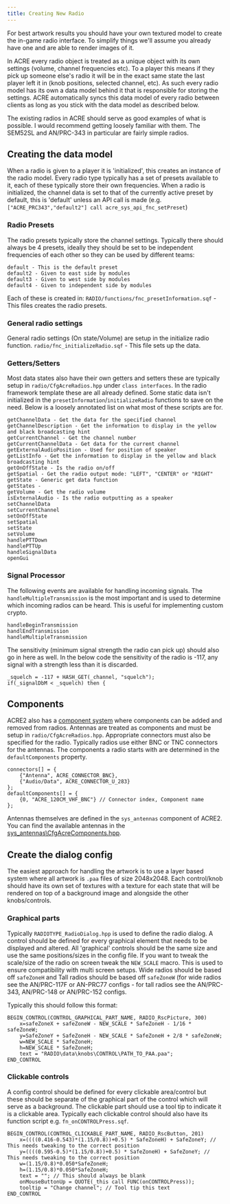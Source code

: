 ```yaml
---
title: Creating New Radio
---
```


For best artwork results you should have your own textured model to create the in-game radio interface. To simplify things we'll assume you already have one and are able to render images of it.

In ACRE every radio object is treated as a unique object with its own settings (volume, channel frequencies etc). To a player this means if they pick up someone else's radio it will be in the exact same state the last player left it in (knob positions, selected channel, etc). As such every radio model has its own a data model behind it that is responsible for storing the settings. ACRE automatically syncs this data model of every radio between clients as long as you stick with the data model as described below.

The existing radios in ACRE should serve as good examples of what is possible. I would recommend getting loosely familiar with them. The SEM52SL and AN/PRC-343 in particular are fairly simple radios.


## Creating the data model

When a radio is given to a player it is 'initialized', this creates an instance of the radio model. Every radio type typically has a set of presets available to it, each of these typically store their own frequencies. When a radio is initialized, the channel data is set to that of the currently active preset by default, this is 'default' unless an API call is made (e.g. `["ACRE_PRC343","default2"] call acre_sys_api_fnc_setPreset`)

### Radio Presets

The radio presets typically store the channel settings. Typically there should always be 4 presets, ideally they should be set to be independent frequencies of each other so they can be used by different teams:

```
default - This is the default preset
default2 - Given to east side by modules
default3 - Given to west side by modules
default4 - Given to independent side by modules
```

Each of these is created in:
`RADIO/functions/fnc_presetInformation.sqf` - This files creates the radio presets.

### General radio settings

General radio settings (On state/Volume) are setup in the initialize radio function.
`radio/fnc_initializeRadio.sqf` - This file sets up the data.

### Getters/Setters

Most data states also have their own getters and setters these are typically setup in `radio/CfgAcreRadios.hpp` under `class interfaces`. In the radio framework template these are all already defined.
Some static data isn't initialized in the `presetInformation`/`initializeRadio` functions to save on the need. Below is a loosely annotated list on what most of these scripts are for.

```
getChannelData - Get the data for the specified channel
getChannelDescription - Get the information to display in the yellow and black broadcasting hint
getCurrentChannel - Get the channel number
getCurrentChannelData - Get data for the current channel
getExternalAudioPosition - Used for position of speaker
getListInfo - Get the information to display in the yellow and black broadcasting hint
getOnOffState - Is the radio on/off
getSpatial - Get the radio output mode: "LEFT", "CENTER" or "RIGHT"
getState - Generic get data function
getStates -
getVolume - Get the radio volume
isExternalAudio - Is the radio outputting as a speaker
setChannelData
setCurrentChannel
setOnOffState
setSpatial
setState
setVolume
handlePTTDown
handlePTTUp
handleSignalData
openGui
```

### Signal Processor

The following events are available for handling incoming signals. The `handleMultipleTransmission` is the most important and is used to determine which incoming radios can be heard. This is useful for implementing custom crypto.  

```
handleBeginTransmission
handlEndTransmission
handleMultipleTransmission
```

The sensitivity (minimum signal strength the radio can pick up) should also go in here as well. In the below code the sensitivity of the radio is -117, any signal with a strength less than it is discarded.
```
_squelch = -117 + HASH_GET(_channel, "squelch");
if(_signalDbM < _squelch) then {
```


## Components

ACRE2 also has a [component system](https://github.com/IDI-Systems/acre2/wiki/Component-System) where components can be added and removed from radios. Antennas are treated as components and must be setup in `radio/CfgAcreRadios.hpp`. Appropriate connectors must also be specified for the radio. Typically radios use either BNC or TNC connectors for the antennas. The components a radio starts with are determined in the `defaultComponents` property.

```
connectors[] = {
    {"Antenna", ACRE_CONNECTOR_BNC},
    {"Audio/Data", ACRE_CONNECTOR_U_283}
};
defaultComponents[] = {
    {0, "ACRE_120CM_VHF_BNC"} // Connector index, Component name
};
```

Antennas themselves are defined in the `sys_antennas` component of ACRE2. You can find the available antennas in the [sys_antennas\CfgAcreComponents.hpp](https://github.com/IDI-Systems/acre2/blob/master/addons/sys_antenna/CfgAcreComponents.hpp).


## Create the dialog config

The easiest approach for handling the artwork is to use a layer based system where all artwork is `.paa` files of size 2048x2048. Each control/knob should have its own set of textures with a texture for each state that will be rendered on top of a background image and alongside the other knobs/controls.

### Graphical parts

Typically `RADIOTYPE_RadioDialog.hpp` is used to define the radio dialog. A control should be defined for every graphical element that needs to be displayed and altered. All 'graphical' controls should be the same size and use the same positions/sizes in the config file. If you want to tweak the scale/size of the radio on screen tweak the `NEW_SCALE` macro. This is used to ensure compatibility with multi screen setups. Wide radios should be based off `safeZoneH` and Tall radios should be based off `safeZoneW` (for wide radios see the AN/PRC-117F or AN-PRC77 configs - for tall radios see the AN/PRC-343, AN/PRC-148 or AN/PRC-152 configs.

Typically this should follow this format:
```
BEGIN_CONTROL(CONTROL_GRAPHICAL_PART_NAME, RADIO_RscPicture, 300)
    x=safeZoneX + safeZoneW - NEW_SCALE * SafeZoneH - 1/16 * safeZoneW;
    y=SafeZoneY + SafeZoneH - NEW_SCALE * SafeZoneH + 2/8 * safeZoneW;
    w=NEW_SCALE * SafeZoneH;
    h=NEW_SCALE * SafeZoneH;
    text = "RADIO\data\knobs\CONTROL\PATH_TO_PAA.paa";
END_CONTROL
```

### Clickable controls

A config control should be defined for every clickable area/control but these should be separate of the graphical part of the control which will serve as a background. The clickable part should use a tool tip to indicate it is a clickable area. Typically each clickable control should also have its function script e.g. `fn_onCONTROLPress.sqf`.

```
BEGIN_CONTROL(CONTROL_CLICKABLE_PART_NAME, RADIO_RscButton, 201)
    x=((((0.416-0.543)*(1.15/0.8))+0.5) * SafeZoneH) + SafeZoneY; // This needs tweaking to the correct position
    y=((((0.595-0.5)*(1.15/0.8))+0.5) * SafeZoneH) + SafeZoneY; // This needs tweaking to the correct position
    w=(1.15/0.8)*0.050*SafeZoneH;
    h=(1.15/0.8)*0.050*SafeZoneH;
    text = ""; // This should always be blank
    onMouseButtonUp = QUOTE(_this call FUNC(onCONTROLPress));
    tooltip = "Change channel"; // Tool tip this text
END_CONTROL
```
